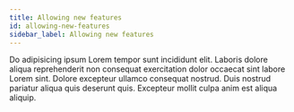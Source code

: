```yaml
---
title: Allowing new features
id: allowing-new-features
sidebar_label: Allowing new features
---
```


Do adipisicing ipsum Lorem tempor sunt incididunt elit. Laboris dolore aliqua reprehenderit non consequat exercitation dolor occaecat sint labore Lorem sint. Dolore excepteur ullamco consequat nostrud. Duis nostrud pariatur aliqua quis deserunt quis. Excepteur mollit culpa anim est aliqua aliquip.

